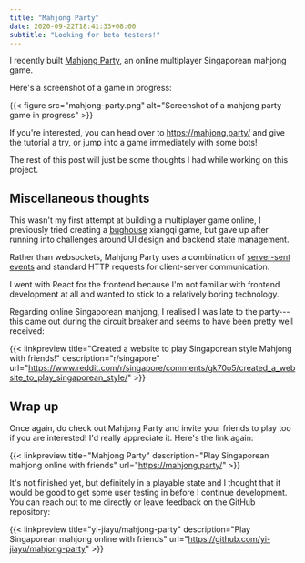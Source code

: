 ```yaml
---
title: "Mahjong Party"
date: 2020-09-22T18:41:33+08:00
subtitle: "Looking for beta testers!"
---
```


I recently built [Mahjong Party](https://mahjong.party/), an online multiplayer
Singaporean mahjong game.

Here's a screenshot of a game in progress:

{{< figure src="mahjong-party.png" alt="Screenshot of a mahjong party game in progress" >}}

If you're interested, you can head over to https://mahjong.party/ and give the
tutorial a try, or jump into a game immediately with some bots!

The rest of this post will just be some thoughts I had while working on this
project.

## Miscellaneous thoughts

This wasn't my first attempt at building a multiplayer game online, I previously
tried creating a [bughouse](https://en.wikipedia.org/wiki/Bughouse_chess)
xiangqi game, but gave up after running into challenges around UI design and
backend state management.

Rather than websockets, Mahjong Party uses a combination of [server-sent
events](https://developer.mozilla.org/en-US/docs/Web/API/Server-sent_events) and
standard HTTP requests for client-server communication.

I went with React for the frontend because I'm not familiar with frontend
development at all and wanted to stick to a relatively boring technology.

Regarding online Singaporean mahjong, I realised I was late to the party---this
came out during the circuit breaker and seems to have been pretty well received:

{{< linkpreview title="Created a website to play Singaporean style Mahjong with friends!"
description="r/singapore"
url="https://www.reddit.com/r/singapore/comments/gk70o5/created_a_website_to_play_singaporean_style/" >}}

## Wrap up

Once again, do check out Mahjong Party and invite your friends to play too if
you are interested! I'd really appreciate it. Here's the link again:

{{< linkpreview title="Mahjong Party"
description="Play Singaporean mahjong online with friends"
url="https://mahjong.party/" >}}

It's not finished yet, but definitely in a playable state and I thought that it
would be good to get some user testing in before I continue development. You can
reach out to me directly or leave feedback on the GitHub repository:

{{< linkpreview title="yi-jiayu/mahjong-party"
description="Play Singaporean mahjong online with friends"
url="https://github.com/yi-jiayu/mahjong-party" >}}

